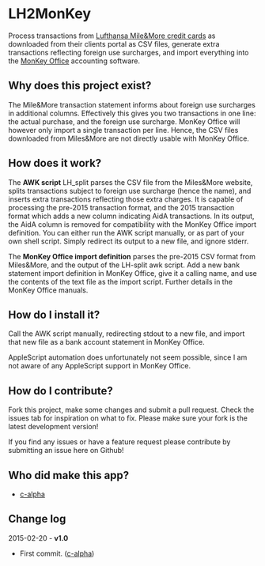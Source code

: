LH2MonKey
=========

Process transactions from [Lufthansa Mile&More credit cards](https://www.miles-and-more-kreditkarte.com) as downloaded from their clients portal as CSV files, generate extra transactions reflecting foreign use surcharges, and import everything into the [MonKey Office](http://www.monkey-office.de) accounting software.

Why does this project exist?
----------------------------

The Mile&More transaction statement informs about foreign use surcharges in additional columns. Effectively this gives you two transactions in one line: the actual purchase, and the foreign use surcharge. MonKey Office will however only import a single transaction per line. Hence, the CSV files downloaded from Miles&More are not directly usable with MonKey Office.

How does it work?
-----------------

The **AWK script** LH_split parses the CSV file from the Miles&More website, splits transactions subject to foreign use surcharge (hence the name), and inserts extra transactions reflecting those extra charges. It is capable of processing the pre-2015 transaction format, and the 2015 transaction format which adds a new column indicating AidA transactions. In its output, the AidA column is removed for compatibility with the MonKey Office import definition. You can either run the AWK script manually, or as part of your own shell script. Simply redirect its output to a new file, and ignore stderr.

The **MonKey Office import definition** parses the pre-2015 CSV format from Miles&More, and the output of the LH-split awk script. Add a new bank statement import definition in MonKey Office, give it a calling name, and use the contents of the text file as the import script. Further details in the MonKey Office manuals.

How do I install it?
--------------------

Call the AWK script manually, redirecting stdout to a new file, and import that new file as a bank account statement in MonKey Office.

AppleScript automation does unfortunately not seem possible, since I am not aware of any AppleScript support in MonKey Office.

How do I contribute?
--------------------

Fork this project, make some changes and submit a pull request. Check the issues tab for inspiration on what to fix. Please make sure your fork is the latest development version!

If you find any issues or have a feature request please contribute by submitting an issue here on Github!

Who did make this app?
----------------------

* [c-alpha](https://github.com/c-alpha)

Change log
----------

2015-02-20 - **v1.0**

* First commit. ([c-alpha](https://github.com/c-alpha))
